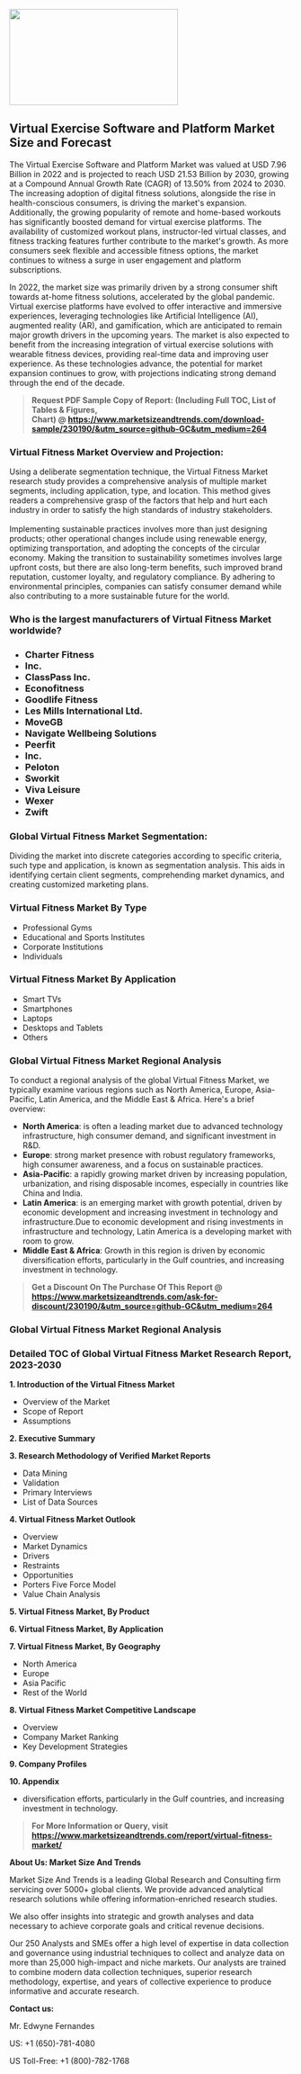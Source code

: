 <p><img class="alignnone size-medium wp-image-20088" src="https://ffe5etoiles.com/wp-content/uploads/2024/12/MST1-300x171.png" alt="" width="300" height="171" /></p><h2>Virtual Exercise Software and Platform Market Size and Forecast</h2><p>The Virtual Exercise Software and Platform Market was valued at USD 7.96 Billion in 2022 and is projected to reach USD 21.53 Billion by 2030, growing at a Compound Annual Growth Rate (CAGR) of 13.50% from 2024 to 2030. The increasing adoption of digital fitness solutions, alongside the rise in health-conscious consumers, is driving the market's expansion. Additionally, the growing popularity of remote and home-based workouts has significantly boosted demand for virtual exercise platforms. The availability of customized workout plans, instructor-led virtual classes, and fitness tracking features further contribute to the market's growth. As more consumers seek flexible and accessible fitness options, the market continues to witness a surge in user engagement and platform subscriptions.</p><p>In 2022, the market size was primarily driven by a strong consumer shift towards at-home fitness solutions, accelerated by the global pandemic. Virtual exercise platforms have evolved to offer interactive and immersive experiences, leveraging technologies like Artificial Intelligence (AI), augmented reality (AR), and gamification, which are anticipated to remain major growth drivers in the upcoming years. The market is also expected to benefit from the increasing integration of virtual exercise solutions with wearable fitness devices, providing real-time data and improving user experience. As these technologies advance, the potential for market expansion continues to grow, with projections indicating strong demand through the end of the decade.</p></p><blockquote id="" class=""><strong>Request PDF Sample Copy of Report: (Including Full TOC, List of Tables &amp; Figures, Chart)&nbsp;@&nbsp;<strong><a href="https://www.marketsizeandtrends.com/download-sample/230190/&utm_source=github-GC&utm_medium=264" target="_blank">https://www.marketsizeandtrends.com/download-sample/230190/&utm_source=github-GC&utm_medium=264</a></strong></strong></blockquote><h3 id="" class="">Virtual Fitness Market&nbsp;Overview and Projection:</h3><p id="" class="">Using a deliberate segmentation technique, the Virtual Fitness Market research study provides a comprehensive analysis of multiple market segments, including application, type, and location. This method gives readers a comprehensive grasp of the factors that help and hurt each industry in order to satisfy the high standards of industry stakeholders. <br /> <br />Implementing sustainable practices involves more than just designing products; other operational changes include using renewable energy, optimizing transportation, and adopting the concepts of the circular economy. Making the transition to sustainability sometimes involves large upfront costs, but there are also long-term benefits, such improved brand reputation, customer loyalty, and regulatory compliance. By adhering to environmental principles, companies can satisfy consumer demand while also contributing to a more sustainable future for the world.</p><h3 id="" class="">Who is the largest manufacturers of&nbsp;Virtual Fitness Market worldwide?</h3><h3 class=""><p><ul><li>Charter Fitness </li><li> Inc. </li><li> ClassPass Inc. </li><li> Econofitness </li><li> Goodlife Fitness </li><li> Les Mills International Ltd. </li><li> MoveGB </li><li> Navigate Wellbeing Solutions </li><li> Peerfit </li><li> Inc. </li><li> Peloton </li><li> Sworkit </li><li> Viva Leisure </li><li> Wexer </li><li> Zwift</li></ul></p></h3><h3 id="" class="">Global&nbsp;Virtual Fitness Market Segmentation:</h3><p id="" class="">Dividing the market into discrete categories according to specific criteria, such type and application, is known as segmentation analysis. This aids in identifying certain client segments, comprehending market dynamics, and creating customized marketing plans.</p><h3 id="" class="">Virtual Fitness Market&nbsp;By Type</h3><p><p><ul><li>Professional Gyms</li><li> Educational and Sports Institutes</li><li> Corporate Institutions</li><li> Individuals</p></li></ul></p></p><h3 id="" class="">Virtual Fitness Market&nbsp;By Application</h3><p class=""><p><ul><li>Smart TVs</li><li> Smartphones</li><li> Laptops</li><li> Desktops and Tablets</li><li> Others</li></ul></p></p><h3 id="" class="">Global Virtual Fitness Market Regional Analysis</h3><p id="" class="">To conduct a regional analysis of the global Virtual Fitness Market, we typically examine various regions such as North America, Europe, Asia-Pacific, Latin America, and the Middle East &amp; Africa. Here's a brief overview:</p><ul><li><strong>North America</strong>: is often a leading market due to advanced technology infrastructure, high consumer demand, and significant investment in R&amp;D.</li><li><strong>Europe</strong>: strong market presence with robust regulatory frameworks, high consumer awareness, and a focus on sustainable practices.</li><li><strong>Asia-Pacific</strong>: a rapidly growing market driven by increasing population, urbanization, and rising disposable incomes, especially in countries like China and India.</li><li><strong>Latin America</strong>: is an emerging market with growth potential, driven by economic development and increasing investment in technology and infrastructure.Due to economic development and rising investments in infrastructure and technology, Latin America is a developing market with room to grow.</li><li><strong>Middle East &amp; Africa</strong>: Growth in this region is driven by economic diversification efforts, particularly in the Gulf countries, and increasing investment in technology.</li></ul><blockquote id="" class=""><strong>Get a Discount On The Purchase Of This Report @ <strong><a href="https://www.marketsizeandtrends.com/ask-for-discount/230190/&utm_source=github-GC&utm_medium=264" target="_blank">https://www.marketsizeandtrends.com/ask-for-discount/230190/&utm_source=github-GC&utm_medium=264</a></strong></strong></blockquote><h3 id="" class="">Global Virtual Fitness Market Regional Analysis</h3><h3 id="" class="">Detailed TOC of Global Virtual Fitness Market Research Report, 2023-2030</h3><p id="" class=""><strong>1. Introduction of the Virtual Fitness Market</strong></p><ul><li>Overview of the Market</li><li>Scope of Report</li><li>Assumptions</li></ul><p id="" class=""><strong>2. Executive Summary</strong></p><p id="" class=""><strong>3. Research Methodology of Verified Market Reports</strong></p><ul><li>Data Mining</li><li>Validation</li><li>Primary Interviews</li><li>List of Data Sources</li></ul><p id="" class=""><strong>4. Virtual Fitness Market Outlook</strong></p><ul><li>Overview</li><li>Market Dynamics</li><li>Drivers</li><li>Restraints</li><li>Opportunities</li><li>Porters Five Force Model</li><li>Value Chain Analysis</li></ul><p id="" class=""><strong>5. Virtual Fitness Market, By Product</strong></p><p id="" class=""><strong>6. Virtual Fitness Market, By Application</strong></p><p id="" class=""><strong>7. Virtual Fitness Market, By Geography</strong></p><ul><li>North America</li><li>Europe</li><li>Asia Pacific</li><li>Rest of the World</li></ul><p id="" class=""><strong>8. Virtual Fitness Market Competitive Landscape</strong></p><ul><li>Overview</li><li>Company Market Ranking</li><li>Key Development Strategies</li></ul><p id="" class=""><strong>9. Company Profiles</strong></p><p id="" class=""><strong>10. Appendix</strong></p><ul><li>diversification efforts, particularly in the Gulf countries, and increasing investment in technology.</li></ul><blockquote id="" class=""><strong>For More Information or Query, visit <strong><strong><a href="https://www.marketsizeandtrends.com/report/virtual-fitness-market/" target="_blank">https://www.marketsizeandtrends.com/report/virtual-fitness-market/</a></strong></strong></strong></blockquote><p id="" class=""><strong>About Us: Market Size And Trends</strong></p><p id="" class="">Market Size And Trends is a leading Global Research and Consulting firm servicing over 5000+ global clients. We provide advanced analytical research solutions while offering information-enriched research studies.</p><p id="" class="">We also offer insights into strategic and growth analyses and data necessary to achieve corporate goals and critical revenue decisions.</p><p id="" class="">Our 250 Analysts and SMEs offer a high level of expertise in data collection and governance using industrial techniques to collect and analyze data on more than 25,000 high-impact and niche markets. Our analysts are trained to combine modern data collection techniques, superior research methodology, expertise, and years of collective experience to produce informative and accurate research.</p><p id="" class=""><strong>Contact us:</strong></p><p id="" class="">Mr. Edwyne Fernandes</p><p id="" class="">US: +1 (650)-781-4080</p><p id="" class="">US Toll-Free: +1 (800)-782-1768</p>

